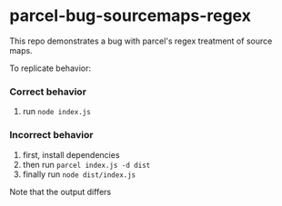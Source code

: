 # parcel-bug-sourcemaps-regex

This repo demonstrates a bug with parcel's regex treatment of source maps.

To replicate behavior:

### Correct behavior
1. run `node index.js`

### Incorrect behavior
1. first, install dependencies
2. then run `parcel index.js -d dist`
3. finally run `node dist/index.js`

Note that the output differs
